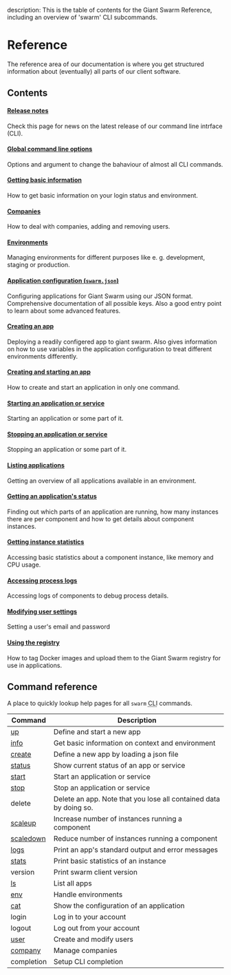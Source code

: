 description: This is the table of contents for the Giant Swarm Reference, including an overview of 'swarm' CLI subcommands.

# Reference

The reference area of our documentation is where you get structured information about (eventually) all parts of our client software.

## Contents

#### [Release notes](release-notes/)

Check this page for news on the latest release of our command line intrface (CLI).

#### [Global command line options](global-options/)

Options and argument to change the bahaviour of almost all CLI commands.

#### [Getting basic information](info/)

How to get basic information on your login status and environment.

#### [Companies](companies/)

How to deal with companies, adding and removing users.

#### [Environments](env/)

Managing environments for different purposes like e. g. development, staging or production.

#### [Application configuration (`swarm.json`)](swarm-json/)

Configuring applications for Giant Swarm using our JSON format. Comprehensive documentation of all possible keys. Also a good entry point to learn about some advanced features.

#### [Creating an app](create/)

Deploying a readily configered app to giant swarm. Also gives information on how to use variables in the application configuration to treat different environments differently.

#### [Creating and starting an app](up/)

How to create and start an application in only one command.

#### [Starting an application or service](start/)

Starting an application or some part of it.

#### [Stopping an application or service](stop/)

Stopping an application or some part of it.

#### [Listing applications](ls/)

Getting an overview of all applications available in an environment.

#### [Getting an application's status](status/)

Finding out which parts of an application are running, how many instances there are per component and how to get details about component instances.

#### [Getting instance statistics](stats/)

Accessing basic statistics about a component instance, like memory and CPU usage.

#### [Accessing process logs](logs/)

Accessing logs of components to debug process details.

#### [Modifying user settings](user/)

Setting a user's email and password

#### [Using the registry](registry/)

How to tag Docker images and upload them to the Giant Swarm registry for use in applications.



## Command reference

A place to quickly lookup help pages for all `swarm` <abbr title="command line interface">CLI</abbr> commands.

Command                 | Description
----------------------- | -------------------------------
[up](up/)               | Define and start a new app
[info](info/)           | Get basic information on context and environment
[create](create/)       | Define a new app by loading a json file
[status](status/)       | Show current status of an app or service
[start](start/)         | Start an application or service
[stop](stop/)           | Stop an application or service
delete                  | Delete an app. Note that you lose all contained data by doing so.
[scaleup](scaleup/)     | Increase number of instances running a component
[scaledown](scaledown/) | Reduce number of instances running a component
[logs](logs/)           | Print an app's standard output and error messages
[stats](stats/)         | Print basic statistics of an instance
version                 | Print swarm client version
[ls](ls/)               | List all apps
[env](env/)             | Handle environments
[cat](cat/)             | Show the configuration of an application
login                   | Log in to your account
logout                  | Log out from your account
[user](user/)           | Create and modify users
[company](companies/)   | Manage companies
completion              | Setup CLI completion

<!-- Command is deactivated
update                  | Update a component by changing the docker image to a newer version
-->
